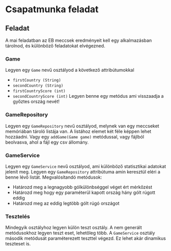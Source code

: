 # Csapatmunka feladat
## Feladat
A mai feladatban az EB meccsek eredményeit kell egy alkalmazásban
tárolnod, és különböző feladatokat elvégezned.
### Game
Legyen egy `Game` nevű osztályod a következő attribútumokkal
+ `firstCountry (String)`
+ `secondCountry (String)`
+ `firstCountryScore (int)`
+ `secondCountryScore (int)`
  Legyen benne egy metódus ami visszaadja a győztes ország nevét!

### GameRepository
Legyen egy `GameRepository` nevű osztályod, melynek van egy meccseket
memóriában tároló listája van.
A listához elemet két féle képpen lehet hozzáadni. Vagy egy `addGame(Game game)` metódussal,
vagy fájlból beolvasva, ahol a fájl egy csv állomány.
### GameService
Legyen egy `GameService` nevű osztályod, ami különböző statisztikai adatokat jelenít meg.
Legyen egy `GameRepository` attribútuma amin keresztül eléri a benne lévő listát.
Megvalósítandó metódusok:
+ Határozd meg a legnagyobb gólkülönbséggel véget ért mérkőzést
+ Határozd meg hogy egy paraméterül kapott ország hány gólt rúgott eddig
+ Határozd meg az eddig legtöbb gólt rúgó országot

### Tesztelés
Mindegyik osztályhoz legyen külön teszt osztály. A nem generált metódusokhoz legyen teszt eset, lehetőleg több.
A `GameService` osztály második metódusát paraméterezett teszttel végezd. Ez lehet akár dinamikus teszteset is.

